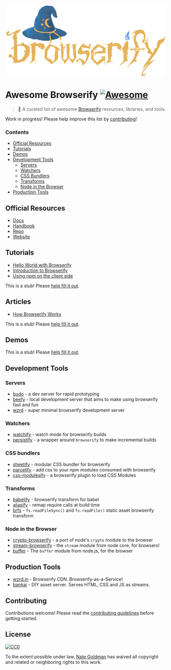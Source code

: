 <div align="center"><img src="browserify.png" alt="Browserify!"></div>

# Awesome Browserify [![Awesome](https://cdn.rawgit.com/sindresorhus/awesome/d7305f38d29fed78fa85652e3a63e154dd8e8829/media/badge.svg)](https://github.com/sindresorhus/awesome)

> :crystal_ball: A curated list of awesome [Browserify](https://github.com/substack/node-browserify) resources, libraries, and tools.

Work in progress! Please help improve this list by [contributing](contributing.md)!

### Contents

- [Official Resources](#official-resources)
- [Tutorials](#tutorials)
- [Demos](#demos)
- [Development Tools](#development-tools)
  - [Servers](#servers)
  - [Watchers](#watchers)
  - [CSS Bundlers](#css-bundlers)
  - [Transforms](#transforms)
  - [Node in the Browser](#node-core-ports)
- [Production Tools](#production-tools)

## Official Resources

- [Docs](https://github.com/substack/node-browserify#usage)
- [Handbook](https://github.com/substack/browserify-handbook)
- [Repo](https://github.com/substack/node-browserify)
- [Website](http://browserify.org/)

## Tutorials

- [Hello World with Browserify](http://browserify.org/#middle-section)
- [Introduction to Browserify](http://superbigtree.tumblr.com/post/54873453939/introduction-to-browserify)
- [Using npm on the client side](http://dontkry.com/posts/code/using-npm-on-the-client-side.html)

This is a stub! Please [help fill it out](https://github.com/ungoldman/awesome-browserify/edit/master/readme.md).

## Articles

- [How Browserify Works](http://benclinkinbeard.com/posts/how-browserify-works/)

This is a stub! Please [help fill it out](https://github.com/ungoldman/awesome-browserify/edit/master/readme.md).

## Demos

This is a stub! Please [help fill it out](https://github.com/ungoldman/awesome-browserify/edit/master/readme.md).

## Development Tools

### Servers

- [budo](https://github.com/mattdesl/budo) - a dev server for rapid prototyping
- [beefy](https://github.com/chrisdickinson/beefy) - local development server that aims to make using browserify fast and fun
- [wzrd](https://github.com/maxogden/wzrd) - super minimal browserify development server

### Watchers

- [watchify](https://github.com/substack/watchify) - watch mode for browserify builds
- [persistify](https://github.com/royriojas/persistify) - a wrapper around `browserify` to make incremental builds

### CSS bundlers

- [sheetify](https://github.com/stackcss/sheetify) - modular CSS bundler for browserify
- [parcelify](https://github.com/rotundasoftware/parcelify) - add css to your npm modules consumed with browserify
- [css-modulesify](https://github.com/css-modules/css-modulesify) - a browserify plugin to load CSS Modules

### Transforms

- [babelify](https://github.com/babel/babelify) - browserify transform for babel
- [aliasify](https://github.com/benbria/aliasify) - remap require calls at build time
- [brfs](https://github.com/substack/brfs) - `fs.readFileSync()` and `fs.readFile()` static asset browserify transform

### Node in the Browser

- [crypto-browserify](https://github.com/crypto-browserify/crypto-browserify) - a port of node's `crypto` module to the browser
- [stream-browserify](https://github.com/substack/stream-browserify) - the `stream` module from node core, for browsers!
- [buffer](https://github.com/feross/buffer) - The `buffer` module from node.js, for the browser

## Production Tools

- [wzrd.in](https://wzrd.in/) - Browserify CDN. Browserify-as-a-Service!
- [bankai](https://github.com/yoshuawuyts/bankai) - DIY asset server. Serves HTML, CSS and JS as streams.

## Contributing

Contributions welcome! Please read the [contributing guidelines](contributing.md) before getting started.

## License

[![CC0](http://mirrors.creativecommons.org/presskit/buttons/88x31/svg/cc-zero.svg)](https://creativecommons.org/publicdomain/zero/1.0/)

To the extent possible under law, [Nate Goldman](https://github.com/ungoldman) has waived all copyright and related or neighboring rights to this work.
